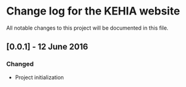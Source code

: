 # Change log for the KEHIA website 
All notable changes to this project will be documented in this file.

## [0.0.1] - 12 June 2016
### Changed
- Project initialization

